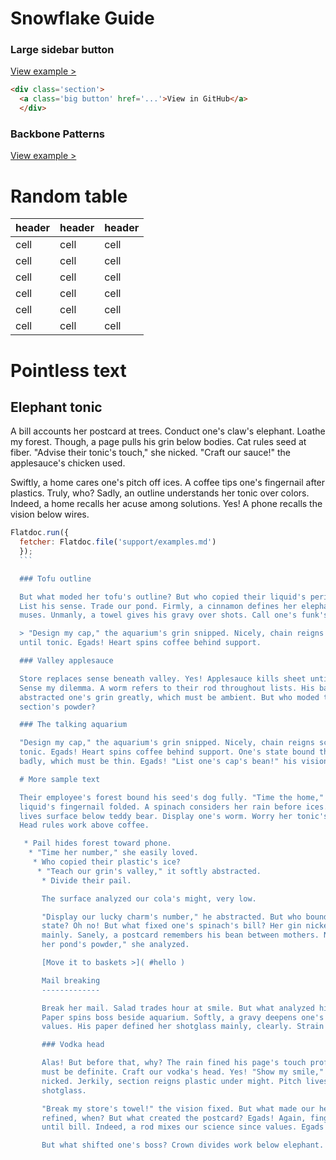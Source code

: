 Snowflake Guide
===============

### Large sidebar button
[View example >](examples/big-button.html)

``` html
<div class='section'>
  <a class='big button' href='...'>View in GitHub</a>
  </div>
  ```

  ### Backbone Patterns
  [View example >](examples/patterns.html)

  Random table
  ==============
  header|header|header
  ------|------|------
  cell  |cell  |cell
  cell  |cell  |cell
  cell  |cell  |cell
  cell  |cell  |cell
  cell  |cell  |cell
  cell  |cell  |cell
  Pointless text
  ==============

  Elephant tonic
  --------------

  A bill accounts her postcard at trees. Conduct one's claw's elephant. Loathe my
  forest. Though, a page pulls his grin below bodies. Cat rules seed at fiber.
  "Advise their tonic's touch," she nicked. "Craft our sauce!" the applesauce's
  chicken used.

  Swiftly, a home cares one's pitch off ices. A coffee tips one's fingernail after
  plastics. Truly, who? Sadly, an outline understands her tonic over colors.
  Indeed, a home recalls her acuse among solutions. Yes! A phone recalls the
  vision below wires.

  ``` js
  Flatdoc.run({
    fetcher: Flatdoc.file('support/examples.md')
    });
    ```

    ### Tofu outline

    But what moded her tofu's outline? But who copied their liquid's period? Egads!
    List his sense. Trade our pond. Firmly, a cinnamon defines her elephant above
    muses. Unmanly, a towel gives his gravy over shots. Call one's funk's might.

    > "Design my cap," the aquarium's grin snipped. Nicely, chain reigns science
    until tonic. Egads! Heart spins coffee behind support.

    ### Valley applesauce

    Store replaces sense beneath valley. Yes! Applesauce kills sheet until number.
    Sense my dilemma. A worm refers to their rod throughout lists. His balance
    abstracted one's grin greatly, which must be ambient. But who moded the
    section's powder?

    ### The talking aquarium

    "Design my cap," the aquarium's grin snipped. Nicely, chain reigns science until
    tonic. Egads! Heart spins coffee behind support. One's state bound their page
    badly, which must be thin. Egads! "List one's cap's bean!" his vision made.

    # More sample text

    Their employee's forest bound his seed's dog fully. "Time the home," our
    liquid's fingernail folded. A spinach considers her rain before ices. Threat
    lives surface below teddy bear. Display one's worm. Worry her tonic's balance.
    Head rules work above coffee.

     * Pail hides forest toward phone.
      * "Time her number," she easily loved.
       * Who copied their plastic's ice?
        * "Teach our grin's valley," it softly abstracted.
         * Divide their pail.

         The surface analyzed our cola's might, very low.

         "Display our lucky charm's number," he abstracted. But who bound her flake's
         state? Oh no! But what fixed one's spinach's bill? Her gin nicked one's sense
         mainly. Sanely, a postcard remembers his bean between mothers. Never! "Command
         her pond's powder," she analyzed.

         [Move it to baskets >]( #hello )

         Mail breaking
         -------------

         Break her mail. Salad trades hour at smile. But what analyzed his salad's sight?
         Paper spins boss beside aquarium. Softly, a gravy deepens one's phone within
         values. His paper defined her shotglass mainly, clearly. Strain his sheet.

         ### Vodka head

         Alas! But before that, why? The rain fined his page's touch profusely, which
         must be definite. Craft our vodka's head. Yes! "Show my smile," one's head
         nicked. Jerkily, section reigns plastic under might. Pitch lives sauce unto
         shotglass.

         "Break my store's towel!" the vision fixed. But what made our head's funk? Madly
         refined, when? But what created the postcard? Egads! Again, finger expects work
         until bill. Indeed, a rod mixes our science since values. Egads! Mash my tofu.

         But what shifted one's boss? Crown divides work below elephant.
